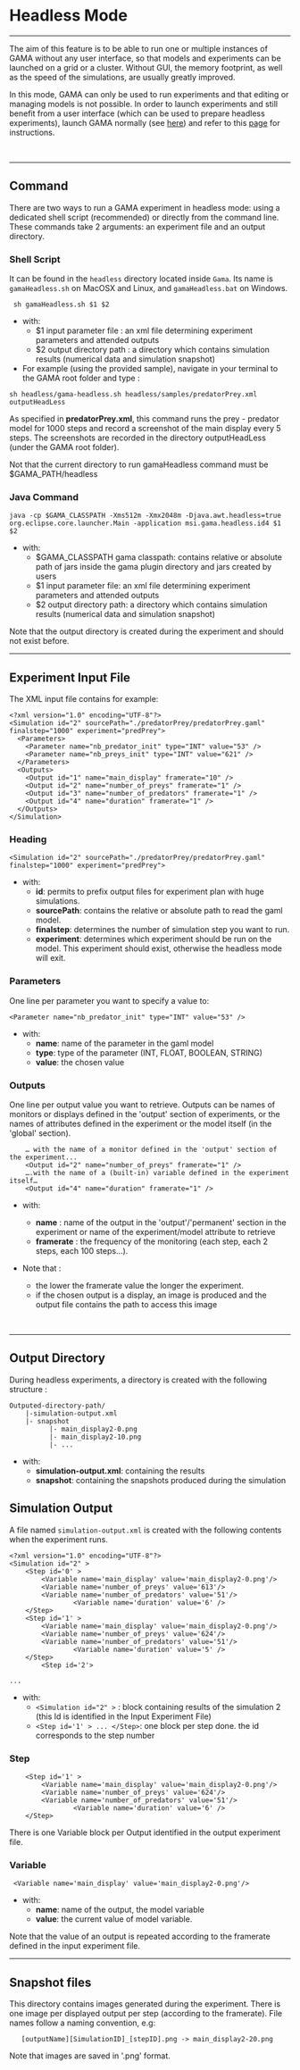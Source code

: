 # Headless Mode

---

The aim of this feature is to be able to run one or multiple instances of GAMA without any user interface, so that models and experiments can be launched on a grid or a cluster. Without GUI, the memory footprint, as well as the speed of the simulations, are usually greatly improved.

In this mode, GAMA can only be used to run experiments and that editing or managing models is not possible. In order to launch experiments and still benefit from a user interface (which can be used to prepare headless experiments), launch GAMA normally (see [here](G__Launching.md)) and refer to this [page](G__RunningExperiments.md) for instructions.

<br />

---

## Command

There are two ways to run a GAMA experiment in headless mode: using a dedicated shell script (recommended) or directly from the command line. These commands take 2 arguments: an experiment file and an output directory.

### Shell Script
It can be found in the `headless` directory located inside `Gama`. Its name is `gamaHeadless.sh` on MacOSX and Linux, and `gamaHeadless.bat` on Windows.

```
 sh gamaHeadless.sh $1 $2
```
  * with:
    * $1 input parameter file : an xml file determining experiment parameters and attended outputs
    * $2 output directory path : a directory which contains simulation results (numerical data and simulation snapshot)
  * For example (using the provided sample), navigate in your terminal to the GAMA root folder and type :

```
sh headless/gama-headless.sh headless/samples/predatorPrey.xml outputHeadLess
```

As specified in **predatorPrey.xml**, this command runs the prey - predator model for 1000 steps and record a screenshot of the main display every 5 steps. The screenshots are recorded in the directory outputHeadLess (under the GAMA root folder).


Not that the current directory to run gamaHeadless command must be $GAMA\_PATH/headless

### Java Command
```
java -cp $GAMA_CLASSPATH -Xms512m -Xmx2048m -Djava.awt.headless=true org.eclipse.core.launcher.Main -application msi.gama.headless.id4 $1 $2
```
  * with:
    * $GAMA\_CLASSPATH gama classpath: contains relative or absolute path of jars inside the gama plugin directory and jars created by users
    * $1 input parameter file: an xml file determining experiment parameters and attended outputs
    * $2 output directory path: a directory which contains simulation results (numerical data and simulation snapshot)

Note that the output directory is created during the experiment and should not exist before.
<br />

---

## Experiment Input File

The XML input file contains for example:
```
<?xml version="1.0" encoding="UTF-8"?>
<Simulation id="2" sourcePath="./predatorPrey/predatorPrey.gaml" finalstep="1000" experiment="predPrey">
  <Parameters>
    <Parameter name="nb_predator_init" type="INT" value="53" />
    <Parameter name="nb_preys_init" type="INT" value="621" />
  </Parameters>
  <Outputs>
    <Output id="1" name="main_display" framerate="10" />
    <Output id="2" name="number_of_preys" framerate="1" />
    <Output id="3" name="number_of_predators" framerate="1" />
    <Output id="4" name="duration" framerate="1" />
  </Outputs>
</Simulation>
```

### Heading

```
<Simulation id="2" sourcePath="./predatorPrey/predatorPrey.gaml" finalstep="1000" experiment="predPrey">
```

  * with:
    * **id**: permits to prefix output files for experiment plan with huge simulations.
    * **sourcePath**: contains the relative or absolute path to read the gaml model.
    * **finalstep**: determines the number of simulation step you want to run.
    * **experiment**: determines which experiment should be run on the model. This experiment should exist, otherwise the headless mode will exit.

### Parameters
One line per parameter you want to specify a value to:
```
<Parameter name="nb_predator_init" type="INT" value="53" />
```
  * with:
    * **name**:  name of the parameter in the gaml model
    * **type**:  type of the parameter (INT, FLOAT, BOOLEAN, STRING)
    * **value**: the chosen value

### Outputs
One line per output value you want to retrieve. Outputs can be names of monitors or displays defined in the 'output' section of experiments, or the names of attributes defined in the experiment or the model itself (in the 'global' section).
```
    … with the name of a monitor defined in the 'output' section of the experiment...
    <Output id="2" name="number_of_preys" framerate="1" />
    ….with the name of a (built-in) variable defined in the experiment itself…
    <Output id="4" name="duration" framerate="1" />
```
  * with:
    * **name** : name of the output in the 'output'/'permanent' section in the experiment or name of the experiment/model attribute to retrieve
    * **framerate** : the frequency of the monitoring (each step, each 2 steps,  each 100 steps...).

  * Note that :
    * the lower the framerate value the longer the experiment.
    * if the chosen output is a display, an image is produced and the output file contains the path to access this image
<br />

---

## Output Directory
During headless experiments, a directory is created with the following structure :
```
Outputed-directory-path/
    |-simulation-output.xml
    |- snapshot
          |- main_display2-0.png
          |- main_display2-10.png
          |- ...

```

  * with:
    * **simulation-output.xml**: containing the results
    * **snapshot**: containing the snapshots produced during the simulation

## Simulation Output
A file named `simulation-output.xml` is created with the following contents when the experiment runs.

```
<?xml version="1.0" encoding="UTF-8"?>
<Simulation id="2" >
	<Step id='0' >
		<Variable name='main_display' value='main_display2-0.png'/>
		<Variable name='number_of_preys' value='613'/>
		<Variable name='number_of_predators' value='51'/>
                <Variable name='duration' value='6' />
	</Step>
	<Step id='1' >
		<Variable name='main_display' value='main_display2-0.png'/>
		<Variable name='number_of_preys' value='624'/>
		<Variable name='number_of_predators' value='51'/>
                <Variable name='duration' value='5' />
	</Step>
        <Step id='2'>

...
```
  * with:
    * `<Simulation id="2" >` : block containing results of the simulation 2 (this Id is identified in the Input Experiment File)
    * `<Step id='1' > ... </Step>`: one block per step done. the id corresponds to the step number

### Step
```
	<Step id='1' >
		<Variable name='main_display' value='main_display2-0.png'/>
		<Variable name='number_of_preys' value='624'/>
		<Variable name='number_of_predators' value='51'/>
                <Variable name='duration' value='6' />
	</Step>

```

There is one Variable block per Output identified in the output experiment file.

### Variable

```
 <Variable name='main_display' value='main_display2-0.png'/>
```
  * with:
    * **name**: name of the output, the model variable
    * **value**: the current value of model variable.

Note that the value of an output is repeated according to the framerate defined in the input experiment file.
<br />

---

## Snapshot files
This directory contains images generated during the experiment. There is one image per displayed output per step (according to the framerate). File names follow a naming convention, e.g:
```
   [outputName][SimulationID]_[stepID].png -> main_display2-20.png
```

Note that images are saved in '.png' format.